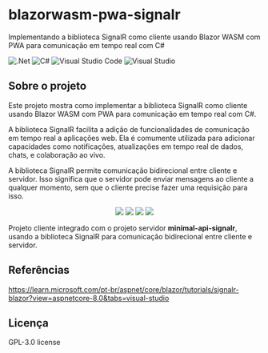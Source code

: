 # blazorwasm-pwa-signalr
Implementando a biblioteca SignalR como cliente usando Blazor WASM com PWA para comunicação em tempo real com C#

![.Net](https://img.shields.io/badge/.NET-5C2D91?style=for-the-badge&logo=.net&logoColor=white)
![C#](https://img.shields.io/badge/c%23-%23239120.svg?style=for-the-badge&logo=c-sharp&logoColor=white)
![Visual Studio Code](https://img.shields.io/badge/Visual%20Studio%20Code-0078d7.svg?style=for-the-badge&logo=visual-studio-code&logoColor=white)
![Visual Studio](https://img.shields.io/badge/Visual%20Studio-5C2D91.svg?style=for-the-badge&logo=visual-studio&logoColor=white)

## Sobre o projeto
Este projeto mostra como implementar a biblioteca SignalR como cliente usando Blazor WASM com PWA para comunicação em tempo real com C#.

A biblioteca SignalR facilita a adição de funcionalidades de comunicação em tempo real a aplicações web. Ela é comumente utilizada para adicionar capacidades como notificações, atualizações em tempo real de dados, chats, e colaboração ao vivo.

A biblioteca SignalR permite comunicação bidirecional entre cliente e servidor. Isso significa que o servidor pode enviar mensagens ao cliente a qualquer momento, sem que o cliente precise fazer uma requisição para isso.

<div align="center">
    <img src="https://github.com/jfs-dev/blazorwasm-pwa-signalr/assets/54154628/f97f5e0e-13eb-4a91-8409-f3190663ed26"</img>
    <img src="https://github.com/jfs-dev/blazorwasm-pwa-signalr/assets/54154628/5d2ec22e-5756-4468-9c3c-45b5894869f5"</img>
    <img src="https://github.com/jfs-dev/blazorwasm-pwa-signalr/assets/54154628/c462b9fa-49d5-43dc-b85c-42c2a5feab0b"</img>
    <img src="https://github.com/jfs-dev/blazorwasm-pwa-signalr/assets/54154628/453c7d11-3863-4009-a30d-2725cf644a8b"</img>
</div>

Projeto cliente integrado com o projeto servidor **minimal-api-signalr**, usando a biblioteca SignalR para comunicação bidirecional entre cliente e servidor.

## Referências
https://learn.microsoft.com/pt-br/aspnet/core/blazor/tutorials/signalr-blazor?view=aspnetcore-8.0&tabs=visual-studio

## Licença
GPL-3.0 license
